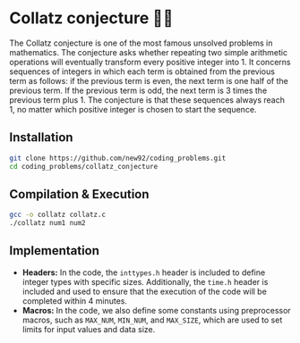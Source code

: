 # Collatz conjecture 🧙‍♂️

The Collatz conjecture is one of the most famous unsolved problems in mathematics. The conjecture asks whether repeating two simple arithmetic operations will eventually transform every positive integer into 1. It concerns sequences of integers in which each term is obtained from the previous term as follows: if the previous term is even, the next term is one half of the previous term. If the previous term is odd, the next term is 3 times the previous term plus 1. The conjecture is that these sequences always reach 1, no matter which positive integer is chosen to start the sequence.

## Installation

```bash
git clone https://github.com/new92/coding_problems.git
cd coding_problems/collatz_conjecture
```

## Compilation & Execution

```bash 
gcc -o collatz collatz.c
./collatz num1 num2
```

## Implementation

- **Headers:** In the code, the `inttypes.h` header is included to define integer types with specific sizes. Additionally, the `time.h` header is included and used to ensure that the execution of the code will be completed within 4 minutes.
- **Macros:** In the code, we also define some constants using preprocessor macros, such as `MAX_NUM`, `MIN_NUM`, and `MAX_SIZE`, which are used to set limits for input values and data size.
